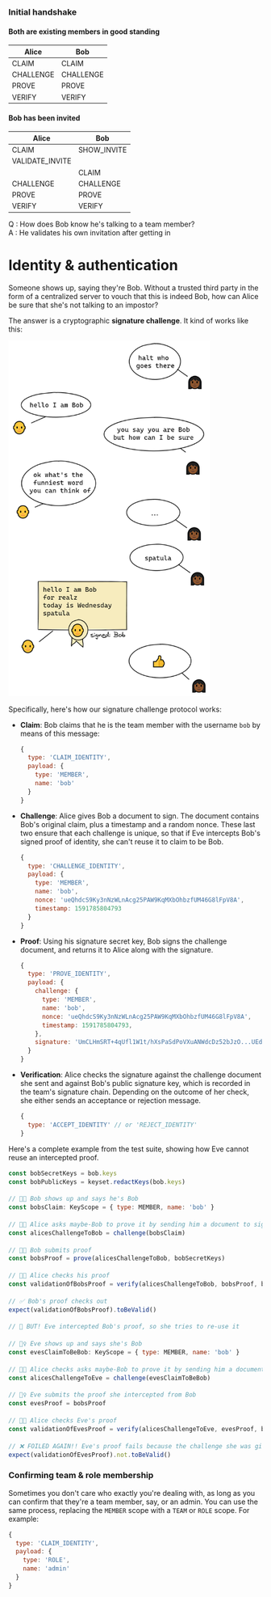 ﻿### Initial handshake

#### Both are existing members in good standing

| Alice     | Bob       |
| --------- | --------- |
| CLAIM     | CLAIM     |
| CHALLENGE | CHALLENGE |
| PROVE     | PROVE     |
| VERIFY    | VERIFY    |

#### Bob has been invited

| Alice           | Bob         |
| --------------- | ----------- |
| CLAIM           | SHOW_INVITE |
| VALIDATE_INVITE |             |
|                 | CLAIM       |
| CHALLENGE       | CHALLENGE   |
| PROVE           | PROVE       |
| VERIFY          | VERIFY      |

Q : How does Bob know he's talking to a team member?  
A : He validates his own invitation after getting in

# Identity & authentication

Someone shows up, saying they're Bob. Without a trusted third party in the form of a centralized
server to vouch that this is indeed Bob, how can Alice be sure that she's not talking to an
impostor?

The answer is a cryptographic **signature challenge**. It kind of works like this:

<img src='../../docs/img/sigchallenge.png' width='400' />

Specifically, here's how our signature challenge protocol works:

- **Claim**: Bob claims that he is the team member with the username `bob` by means of this message:

  ```js
  {
    type: 'CLAIM_IDENTITY',
    payload: {
      type: 'MEMBER',
      name: 'bob'
    }
  }
  ```

- **Challenge**: Alice gives Bob a document to sign. The document contains Bob's original claim,
  plus a timestamp and a random nonce. These last two ensure that each challenge is unique, so that
  if Eve intercepts Bob's signed proof of identity, she can't reuse it to claim to be Bob.

  ```js
  {
    type: 'CHALLENGE_IDENTITY',
    payload: {
      type: 'MEMBER',
      name: 'bob',
      nonce: 'ueQhdcS9Ky3nNzWLnAcg25PAW9KqMXbOhbzfUM46G8lFpV8A',
      timestamp: 1591785804793
    }
  }
  ```

- **Proof**: Using his signature secret key, Bob signs the challenge document, and returns it to
  Alice along with the signature.

  ```js
  {
    type: 'PROVE_IDENTITY',
    payload: {
      challenge: {
        type: 'MEMBER',
        name: 'bob',
        nonce: 'ueQhdcS9Ky3nNzWLnAcg25PAW9KqMXbOhbzfUM46G8lFpV8A',
        timestamp: 1591785804793,
      },
      signature: 'UmCLHmSRT+4qUfl1W1t/hXsPaSdPoVXuANWdcDz52bJzO...UEdN9bZ=='
    }
  }
  ```

- **Verification**: Alice checks the signature against the challenge document she sent and against
  Bob's public signature key, which is recorded in the team's signature chain. Depending on the
  outcome of her check, she either sends an acceptance or rejection message.

  ```js
  {
    type: 'ACCEPT_IDENTITY' // or 'REJECT_IDENTITY'
  }
  ```

Here's a complete example from the test suite, showing how Eve cannot reuse an intercepted proof.

```js
const bobSecretKeys = bob.keys
const bobPublicKeys = keyset.redactKeys(bob.keys)

// 👨‍🦲 Bob shows up and says he's Bob
const bobsClaim: KeyScope = { type: MEMBER, name: 'bob' }

// 👩🏾 Alice asks maybe-Bob to prove it by sending him a document to sign
const alicesChallengeToBob = challenge(bobsClaim)

// 👨‍🦲 Bob submits proof
const bobsProof = prove(alicesChallengeToBob, bobSecretKeys)

// 👩🏾 Alice checks his proof
const validationOfBobsProof = verify(alicesChallengeToBob, bobsProof, bobPublicKeys)

// ✅ Bob's proof checks out
expect(validationOfBobsProof).toBeValid()

// 👀 BUT! Eve intercepted Bob's proof, so she tries to re-use it

// 🦹‍♀️ Eve shows up and says she's Bob
const evesClaimToBeBob: KeyScope = { type: MEMBER, name: 'bob' }

// 👩🏾 Alice checks asks maybe-Bob to prove it by sending him a document to sign
const alicesChallengeToEve = challenge(evesClaimToBeBob)

// 🦹‍♀️ Eve submits the proof she intercepted from Bob
const evesProof = bobsProof

// 👩🏾 Alice checks Eve's proof
const validationOfEvesProof = verify(alicesChallengeToEve, evesProof, bobPublicKeys)

// ❌ FOILED AGAIN!! Eve's proof fails because the challenge she was given is different
expect(validationOfEvesProof).not.toBeValid()
```

### Confirming team & role membership

Sometimes you don't care who exactly you're dealing with, as long as you can confirm that they're a
team member, say, or an admin. You can use the same process, replacing the `MEMBER` scope with a
`TEAM` or `ROLE` scope. For example:

```js
{
  type: 'CLAIM_IDENTITY',
  payload: {
    type: 'ROLE',
    name: 'admin'
  }
}
```
